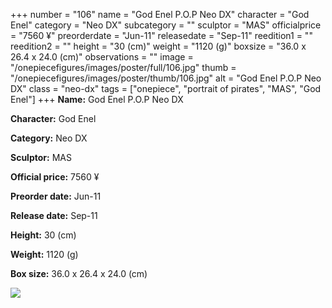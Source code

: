 +++
number = "106"
name = "God Enel P.O.P Neo DX"
character = "God Enel"
category = "Neo DX"
subcategory = ""
sculptor = "MAS"
officialprice = "7560 ¥"
preorderdate = "Jun-11"
releasedate = "Sep-11"
reedition1 = ""
reedition2 = ""
height = "30 (cm)"
weight = "1120 (g)"
boxsize = "36.0 x 26.4 x 24.0 (cm)"
observations = ""
image = "/onepiecefigures/images/poster/full/106.jpg"
thumb = "/onepiecefigures/images/poster/thumb/106.jpg"
alt = "God Enel P.O.P Neo DX"
class = "neo-dx"
tags = ["onepiece", "portrait of pirates", "MAS", "God Enel"]
+++
**Name:** God Enel P.O.P Neo DX

**Character:** God Enel

**Category:** Neo DX 

**Sculptor:** MAS

**Official price:** 7560 ¥

**Preorder date:** Jun-11

**Release date:** Sep-11

**Height:** 30 (cm)

**Weight:** 1120 (g)

**Box size:** 36.0 x 26.4 x 24.0 (cm)

<img src="/onepiecefigures/images/poster/thumb/106.jpg">